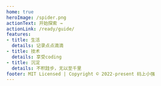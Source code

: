 ```yaml
---
home: true
heroImage: /spider.png
actionText: 开始探索 →
actionLink: /ready/guide/
features:
- title: 生活
  details: 记录点点滴滴
- title: 技术
  details: 享受coding
- title: 沉淀
  details: 不积跬步，无以至千里
footer: MIT Licensed | Copyright © 2022-present 码上小强
---
```


